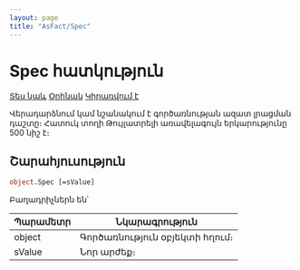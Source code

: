 ```yaml
---
layout: page
title: "AsFact/Spec"
---
```


# Spec հատկություն

[Տես նաև](../Asfact.md) [Օրինակ](../../Examples/E_AsFact.md) [Կիրառվում է](../Asfact.md)

Վերադարձնում կամ նշանակում է գործառնության ազատ լրացման դաշտը։
Հատուկ տողի Թույլատրելի առավելագույն երկարությունը 500 նիշ է։

## Շարահյուսություն

```vb
object.Spec [=sValue] 
```

Բաղադրիչներն են՝

| Պարամետր | Նկարագրություն |
|--|--|
| object | Գործառնություն օբյեկտի հղում։ |
| sValue | Նոր արժեք։ |

